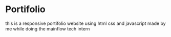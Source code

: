 # Portifolio
this is a responsive portifolio website  using html css and javascript made by me while doing the mainflow tech intern
